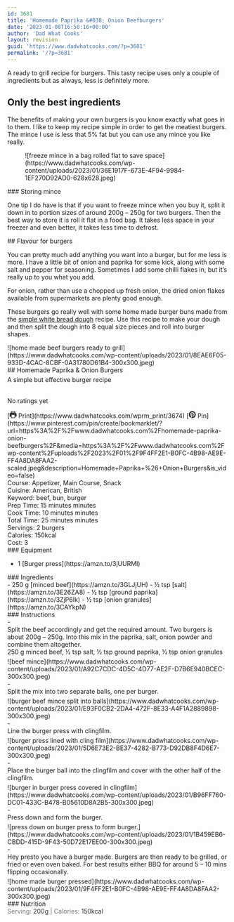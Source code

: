 ```yaml
---
id: 3681
title: 'Homemade Paprika &#038; Onion Beefburgers'
date: '2023-01-08T16:50:16+00:00'
author: 'Dad What Cooks'
layout: revision
guid: 'https://www.dadwhatcooks.com/?p=3681'
permalink: '/?p=3681'
---
```


A ready to grill recipe for burgers. This tasty recipe uses only a couple of ingredients but as always, less is definitely more.

## Only the best ingredients

The benefits of making your own burgers is you know exactly what goes in to them. I like to keep my recipe simple in order to get the meatiest burgers. The mince I use is less that 5% fat but you can use any mince you like really.

<div class="wp-block-media-text alignwide is-stacked-on-mobile"><figure class="wp-block-media-text__media">![freeze mince in a bag rolled flat to save space](https://www.dadwhatcooks.com/wp-content/uploads/2023/01/36E1917F-673E-4F94-9984-1EF270D92AD0-628x628.jpeg)</figure><div class="wp-block-media-text__content">### Storing mince

One tip I do have is that if you want to freeze mince when you buy it, split it down in to portion sizes of around 200g – 250g for two burgers. Then the best way to store it is roll it flat in a food bag. It takes less space in your freezer and even better, it takes less time to defrost.

</div></div>## Flavour for burgers

You can pretty much add anything you want into a burger, but for me less is more. I have a little bit of onion and paprika for some kick, along with some salt and pepper for seasoning. Sometimes I add some chilli flakes in, but it’s really up to you what you add.

For onion, rather than use a chopped up fresh onion, the dried onion flakes available from supermarkets are plenty good enough.

These burgers go really well with some home made burger buns made from the [simple white bread dough](https://www.dadwhatcooks.com/white-loaf-bread/) recipe. Use this recipe to make your dough and then split the dough into 8 equal size pieces and roll into burger shapes.

<div class="wprm-recipe-container" data-recipe-id="3674" data-servings="2" id="wprm-recipe-container-3674"><div class="wprm-recipe wprm-recipe-template-dwc"><div class="wprm-recipe-image wprm-block-image-rounded">![home made beef burgers ready to grill](https://www.dadwhatcooks.com/wp-content/uploads/2023/01/8EAE6F05-933D-4CAC-8CBF-0A31780D61B4-300x300.jpeg)</div><div class="wprm-recipe-template-dwc-container"><div class="wprm-recipe-template-dwc-header">## Homemade Paprika &amp; Onion Burgers

<div class="wprm-spacer" style="height: 5px"></div><div class="wprm-recipe-summary wprm-block-text-normal"><span style="display: block;">A simple but effective burger recipe</span></div><div class="wprm-spacer" style="height: 15px"></div> <style>#wprm-recipe-user-rating-65 .wprm-rating-star.wprm-rating-star-full svg * { fill: #ffffff; }#wprm-recipe-user-rating-65 .wprm-rating-star.wprm-rating-star-33 svg * { fill: url(#wprm-recipe-user-rating-65-33); }#wprm-recipe-user-rating-65 .wprm-rating-star.wprm-rating-star-50 svg * { fill: url(#wprm-recipe-user-rating-65-50); }#wprm-recipe-user-rating-65 .wprm-rating-star.wprm-rating-star-66 svg * { fill: url(#wprm-recipe-user-rating-65-66); }linearGradient#wprm-recipe-user-rating-65-33 stop { stop-color: #ffffff; }linearGradient#wprm-recipe-user-rating-65-50 stop { stop-color: #ffffff; }linearGradient#wprm-recipe-user-rating-65-66 stop { stop-color: #ffffff; }</style><svg height="0" style="display:block;width:0px;height:0px" width="0" xmlns="http://www.w3.org/2000/svg"><defs><lineargradient id="wprm-recipe-user-rating-65-33"><stop offset="0%" stop-opacity="1"></stop><stop offset="33%" stop-opacity="1"></stop><stop offset="33%" stop-opacity="0"></stop><stop offset="100%" stop-opacity="0"></stop></lineargradient></defs><defs><lineargradient id="wprm-recipe-user-rating-65-50"><stop offset="0%" stop-opacity="1"></stop><stop offset="50%" stop-opacity="1"></stop><stop offset="50%" stop-opacity="0"></stop><stop offset="100%" stop-opacity="0"></stop></lineargradient></defs><defs><lineargradient id="wprm-recipe-user-rating-65-66"><stop offset="0%" stop-opacity="1"></stop><stop offset="66%" stop-opacity="1"></stop><stop offset="66%" stop-opacity="0"></stop><stop offset="100%" stop-opacity="0"></stop></lineargradient></defs></svg><div class="wprm-recipe-rating wprm-user-rating wprm-recipe-rating-separate wprm-user-rating-not-voted wprm-user-rating-allowed" data-average="0" data-count="0" data-decimals="2" data-recipe="3674" data-total="0" data-user="0" id="wprm-recipe-user-rating-65"><span aria-label="Rate this recipe 1 out of 5 stars" class="wprm-rating-star wprm-rating-star-1 wprm-rating-star-empty" data-color="#ffffff" data-rating="1" onblur="window.WPRecipeMaker.userRating.leave(this)" onclick="window.WPRecipeMaker.userRating.click(this, event)" onfocus="window.WPRecipeMaker.userRating.enter(this)" onkeypress="window.WPRecipeMaker.userRating.click(this, event)" onmouseenter="window.WPRecipeMaker.userRating.enter(this)" onmouseleave="window.WPRecipeMaker.userRating.leave(this)" role="button" style="font-size: 1em;" tabindex="0"><svg height="16px" viewbox="0 0 24 24" width="16px" x="0px" xmlns="http://www.w3.org/2000/svg" xmlns:xlink="http://www.w3.org/1999/xlink" y="0px"><g transform="translate(0, 0)"><polygon fill="none" points="12,2.6 15,9 21.4,9 16.7,13.9 18.6,21.4 12,17.6 5.4,21.4 7.3,13.9 2.6,9 9,9 " stroke="#ffffff" stroke-linecap="square" stroke-linejoin="miter" stroke-miterlimit="10" stroke-width="2"></polygon></g></svg></span><span aria-label="Rate this recipe 2 out of 5 stars" class="wprm-rating-star wprm-rating-star-2 wprm-rating-star-empty" data-color="#ffffff" data-rating="2" onblur="window.WPRecipeMaker.userRating.leave(this)" onclick="window.WPRecipeMaker.userRating.click(this, event)" onfocus="window.WPRecipeMaker.userRating.enter(this)" onkeypress="window.WPRecipeMaker.userRating.click(this, event)" onmouseenter="window.WPRecipeMaker.userRating.enter(this)" onmouseleave="window.WPRecipeMaker.userRating.leave(this)" role="button" style="font-size: 1em;" tabindex="0"><svg height="16px" viewbox="0 0 24 24" width="16px" x="0px" xmlns="http://www.w3.org/2000/svg" xmlns:xlink="http://www.w3.org/1999/xlink" y="0px"><g transform="translate(0, 0)"><polygon fill="none" points="12,2.6 15,9 21.4,9 16.7,13.9 18.6,21.4 12,17.6 5.4,21.4 7.3,13.9 2.6,9 9,9 " stroke="#ffffff" stroke-linecap="square" stroke-linejoin="miter" stroke-miterlimit="10" stroke-width="2"></polygon></g></svg></span><span aria-label="Rate this recipe 3 out of 5 stars" class="wprm-rating-star wprm-rating-star-3 wprm-rating-star-empty" data-color="#ffffff" data-rating="3" onblur="window.WPRecipeMaker.userRating.leave(this)" onclick="window.WPRecipeMaker.userRating.click(this, event)" onfocus="window.WPRecipeMaker.userRating.enter(this)" onkeypress="window.WPRecipeMaker.userRating.click(this, event)" onmouseenter="window.WPRecipeMaker.userRating.enter(this)" onmouseleave="window.WPRecipeMaker.userRating.leave(this)" role="button" style="font-size: 1em;" tabindex="0"><svg height="16px" viewbox="0 0 24 24" width="16px" x="0px" xmlns="http://www.w3.org/2000/svg" xmlns:xlink="http://www.w3.org/1999/xlink" y="0px"><g transform="translate(0, 0)"><polygon fill="none" points="12,2.6 15,9 21.4,9 16.7,13.9 18.6,21.4 12,17.6 5.4,21.4 7.3,13.9 2.6,9 9,9 " stroke="#ffffff" stroke-linecap="square" stroke-linejoin="miter" stroke-miterlimit="10" stroke-width="2"></polygon></g></svg></span><span aria-label="Rate this recipe 4 out of 5 stars" class="wprm-rating-star wprm-rating-star-4 wprm-rating-star-empty" data-color="#ffffff" data-rating="4" onblur="window.WPRecipeMaker.userRating.leave(this)" onclick="window.WPRecipeMaker.userRating.click(this, event)" onfocus="window.WPRecipeMaker.userRating.enter(this)" onkeypress="window.WPRecipeMaker.userRating.click(this, event)" onmouseenter="window.WPRecipeMaker.userRating.enter(this)" onmouseleave="window.WPRecipeMaker.userRating.leave(this)" role="button" style="font-size: 1em;" tabindex="0"><svg height="16px" viewbox="0 0 24 24" width="16px" x="0px" xmlns="http://www.w3.org/2000/svg" xmlns:xlink="http://www.w3.org/1999/xlink" y="0px"><g transform="translate(0, 0)"><polygon fill="none" points="12,2.6 15,9 21.4,9 16.7,13.9 18.6,21.4 12,17.6 5.4,21.4 7.3,13.9 2.6,9 9,9 " stroke="#ffffff" stroke-linecap="square" stroke-linejoin="miter" stroke-miterlimit="10" stroke-width="2"></polygon></g></svg></span><span aria-label="Rate this recipe 5 out of 5 stars" class="wprm-rating-star wprm-rating-star-5 wprm-rating-star-empty" data-color="#ffffff" data-rating="5" onblur="window.WPRecipeMaker.userRating.leave(this)" onclick="window.WPRecipeMaker.userRating.click(this, event)" onfocus="window.WPRecipeMaker.userRating.enter(this)" onkeypress="window.WPRecipeMaker.userRating.click(this, event)" onmouseenter="window.WPRecipeMaker.userRating.enter(this)" onmouseleave="window.WPRecipeMaker.userRating.leave(this)" role="button" style="font-size: 1em;" tabindex="0"><svg height="16px" viewbox="0 0 24 24" width="16px" x="0px" xmlns="http://www.w3.org/2000/svg" xmlns:xlink="http://www.w3.org/1999/xlink" y="0px"><g transform="translate(0, 0)"><polygon fill="none" points="12,2.6 15,9 21.4,9 16.7,13.9 18.6,21.4 12,17.6 5.4,21.4 7.3,13.9 2.6,9 9,9 " stroke="#ffffff" stroke-linecap="square" stroke-linejoin="miter" stroke-miterlimit="10" stroke-width="2"></polygon></g></svg></span><div class="wprm-recipe-rating-details wprm-block-text-normal">No ratings yet</div></div><div class="wprm-spacer" style="height: 15px"></div> [<span class="wprm-recipe-icon wprm-recipe-print-icon"><svg height="16px" viewbox="0 0 24 24" width="16px" x="0px" xmlns="http://www.w3.org/2000/svg" xmlns:xlink="http://www.w3.org/1999/xlink" y="0px"><g><path d="M19,5.09V1c0-0.552-0.448-1-1-1H6C5.448,0,5,0.448,5,1v4.09C2.167,5.569,0,8.033,0,11v7c0,0.552,0.448,1,1,1h4v4c0,0.552,0.448,1,1,1h12c0.552,0,1-0.448,1-1v-4h4c0.552,0,1-0.448,1-1v-7C24,8.033,21.833,5.569,19,5.09z M7,2h10v3H7V2z M17,22H7v-9h10V22z M18,10c-0.552,0-1-0.448-1-1c0-0.552,0.448-1,1-1s1,0.448,1,1C19,9.552,18.552,10,18,10z" fill="#333333"></path></g></svg></span> Print](https://www.dadwhatcooks.com/wprm_print/3674) [<span class="wprm-recipe-icon wprm-recipe-pin-icon"><svg height="16" viewbox="0 0 24 24" width="16" xmlns="http://www.w3.org/2000/svg"><g class="nc-icon-wrapper" fill="#333333"><path d="M12,0C5.4,0,0,5.4,0,12c0,5.1,3.2,9.4,7.6,11.2c-0.1-0.9-0.2-2.4,0-3.4c0.2-0.9,1.4-6,1.4-6S8.7,13,8.7,12 c0-1.7,1-2.9,2.2-2.9c1,0,1.5,0.8,1.5,1.7c0,1-0.7,2.6-1,4c-0.3,1.2,0.6,2.2,1.8,2.2c2.1,0,3.8-2.2,3.8-5.5c0-2.9-2.1-4.9-5-4.9 c-3.4,0-5.4,2.6-5.4,5.2c0,1,0.4,2.1,0.9,2.7c0.1,0.1,0.1,0.2,0.1,0.3c-0.1,0.4-0.3,1.2-0.3,1.4c-0.1,0.2-0.2,0.3-0.4,0.2 c-1.5-0.7-2.4-2.9-2.4-4.6c0-3.8,2.8-7.3,7.9-7.3c4.2,0,7.4,3,7.4,6.9c0,4.1-2.6,7.5-6.2,7.5c-1.2,0-2.4-0.6-2.8-1.4 c0,0-0.6,2.3-0.7,2.9c-0.3,1-1,2.3-1.5,3.1C9.6,23.8,10.8,24,12,24c6.6,0,12-5.4,12-12C24,5.4,18.6,0,12,0z" fill="#333333"></path></g></svg></span> Pin](https://www.pinterest.com/pin/create/bookmarklet/?url=https%3A%2F%2Fwww.dadwhatcooks.com%2Fhomemade-paprika-onion-beefburgers%2F&media=https%3A%2F%2Fwww.dadwhatcooks.com%2Fwp-content%2Fuploads%2F2023%2F01%2F9F4FF2E1-B0FC-4B98-AE9E-FF4A8DA8FAA2-scaled.jpeg&description=Homemade+Paprika+%26+Onion+Burgers&is_video=false)<div class="wprm-spacer"></div><div class="wprm-recipe-meta-container wprm-recipe-tags-container wprm-recipe-details-container wprm-recipe-details-container-inline wprm-block-text-normal" style=""><div class="wprm-recipe-block-container wprm-recipe-block-container-inline wprm-block-text-normal wprm-recipe-tag-container wprm-recipe-course-container" style=""><span class="wprm-recipe-details-label wprm-block-text-faded wprm-recipe-tag-label wprm-recipe-course-label">Course: </span><span class="wprm-recipe-course wprm-block-text-normal">Appetizer, Main Course, Snack</span></div><div class="wprm-recipe-block-container wprm-recipe-block-container-inline wprm-block-text-normal wprm-recipe-tag-container wprm-recipe-cuisine-container" style=""><span class="wprm-recipe-details-label wprm-block-text-faded wprm-recipe-tag-label wprm-recipe-cuisine-label">Cuisine: </span><span class="wprm-recipe-cuisine wprm-block-text-normal">American, British</span></div><div class="wprm-recipe-block-container wprm-recipe-block-container-inline wprm-block-text-normal wprm-recipe-tag-container wprm-recipe-keyword-container" style=""><span class="wprm-recipe-details-label wprm-block-text-faded wprm-recipe-tag-label wprm-recipe-keyword-label">Keyword: </span><span class="wprm-recipe-keyword wprm-block-text-normal">beef, bun, burger</span></div></div><div class="wprm-recipe-meta-container wprm-recipe-times-container wprm-recipe-details-container wprm-recipe-details-container-inline wprm-block-text-normal" style=""><div class="wprm-recipe-block-container wprm-recipe-block-container-inline wprm-block-text-normal wprm-recipe-time-container wprm-recipe-prep-time-container" style=""><span class="wprm-recipe-details-label wprm-block-text-faded wprm-recipe-time-label wprm-recipe-prep-time-label">Prep Time: </span><span class="wprm-recipe-time wprm-block-text-normal"><span class="wprm-recipe-details wprm-recipe-details-minutes wprm-recipe-prep_time wprm-recipe-prep_time-minutes">15<span class="sr-only screen-reader-text wprm-screen-reader-text"> minutes</span></span> <span aria-hidden="true" class="wprm-recipe-details-unit wprm-recipe-details-minutes wprm-recipe-prep_time-unit wprm-recipe-prep_timeunit-minutes">minutes</span></span></div><div class="wprm-recipe-block-container wprm-recipe-block-container-inline wprm-block-text-normal wprm-recipe-time-container wprm-recipe-cook-time-container" style=""><span class="wprm-recipe-details-label wprm-block-text-faded wprm-recipe-time-label wprm-recipe-cook-time-label">Cook Time: </span><span class="wprm-recipe-time wprm-block-text-normal"><span class="wprm-recipe-details wprm-recipe-details-minutes wprm-recipe-cook_time wprm-recipe-cook_time-minutes">10<span class="sr-only screen-reader-text wprm-screen-reader-text"> minutes</span></span> <span aria-hidden="true" class="wprm-recipe-details-unit wprm-recipe-details-minutes wprm-recipe-cook_time-unit wprm-recipe-cook_timeunit-minutes">minutes</span></span></div><div class="wprm-recipe-block-container wprm-recipe-block-container-inline wprm-block-text-normal wprm-recipe-time-container wprm-recipe-total-time-container" style=""><span class="wprm-recipe-details-label wprm-block-text-faded wprm-recipe-time-label wprm-recipe-total-time-label">Total Time: </span><span class="wprm-recipe-time wprm-block-text-normal"><span class="wprm-recipe-details wprm-recipe-details-minutes wprm-recipe-total_time wprm-recipe-total_time-minutes">25<span class="sr-only screen-reader-text wprm-screen-reader-text"> minutes</span></span> <span aria-hidden="true" class="wprm-recipe-details-unit wprm-recipe-details-minutes wprm-recipe-total_time-unit wprm-recipe-total_timeunit-minutes">minutes</span></span></div></div><div class="wprm-recipe-block-container wprm-recipe-block-container-inline wprm-block-text-normal wprm-recipe-servings-container" style=""><span class="wprm-recipe-details-label wprm-block-text-faded wprm-recipe-servings-label">Servings: </span><span class="wprm-recipe-servings-with-unit"><span aria-label="Adjust recipe servings" class="wprm-recipe-servings wprm-recipe-details wprm-recipe-servings-3674 wprm-recipe-servings-adjustable-tooltip wprm-block-text-normal" data-initial-servings="" data-recipe="3674">2</span> <span class="wprm-recipe-servings-unit wprm-recipe-details-unit wprm-block-text-normal">burgers</span></span></div><div class="wprm-recipe-block-container wprm-recipe-block-container-inline wprm-block-text-normal wprm-recipe-nutrition-container wprm-recipe-calories-container" style=""><span class="wprm-recipe-details-label wprm-block-text-faded wprm-recipe-nutrition-label wprm-recipe-calories-label">Calories: </span><span class="wprm-recipe-nutrition-with-unit"><span class="wprm-recipe-details wprm-recipe-nutrition wprm-recipe-calories wprm-block-text-normal">150</span><span class="wprm-recipe-details-unit wprm-recipe-nutrition-unit wprm-recipe-calories-unit wprm-block-text-normal">kcal</span></span></div><div class="wprm-recipe-block-container wprm-recipe-block-container-inline wprm-block-text-normal wprm-recipe-cost-container" style=""><span class="wprm-recipe-details-label wprm-block-text-faded wprm-recipe-cost-label">Cost: </span><span class="wprm-recipe-details wprm-recipe-cost wprm-block-text-normal">3</span></div> </div><div class="wprm-recipe-equipment-container wprm-block-text-normal" data-recipe="3674">### Equipment

- <div class="wprm-recipe-equipment-name">1 [Burger press](https://amzn.to/3jUURMl)</div>

</div><div class="wprm-recipe-ingredients-container wprm-recipe-ingredients-no-images wprm-recipe-3674-ingredients-container wprm-block-text-normal wprm-ingredient-style-regular wprm-recipe-images-before" data-recipe="3674" data-servings="2">### Ingredients

<div class="wprm-recipe-ingredient-group">- <span class="wprm-recipe-ingredient-amount">250</span> <span class="wprm-recipe-ingredient-unit">g</span> <span class="wprm-recipe-ingredient-name">[minced beef](https://amzn.to/3GLJjUH)</span>
- <span class="wprm-recipe-ingredient-amount">½</span> <span class="wprm-recipe-ingredient-unit">tsp</span> <span class="wprm-recipe-ingredient-name">[salt](https://amzn.to/3E26ZA8)</span>
- <span class="wprm-recipe-ingredient-amount">½</span> <span class="wprm-recipe-ingredient-unit">tsp</span> <span class="wprm-recipe-ingredient-name">[ground paprika](https://amzn.to/3ZjP6Ik)</span>
- <span class="wprm-recipe-ingredient-amount">½</span> <span class="wprm-recipe-ingredient-unit">tsp</span> <span class="wprm-recipe-ingredient-name">[onion granules](https://amzn.to/3CAYkpN)</span>

</div></div><div class="wprm-recipe-instructions-container wprm-recipe-3674-instructions-container wprm-block-text-normal" data-recipe="3674">### Instructions

<div class="wprm-recipe-instruction-group">- <div class="wprm-recipe-instruction-text" style="margin-bottom: 5px"><span style="display: block;">Split the beef accordingly and get the required amount. Two burgers is about 200g – 250g. Into this mix in the paprika, salt, onion powder and combine them altogether.</span></div><div class="wprm-recipe-instruction-ingredients wprm-recipe-instruction-ingredients-inline wprm-block-text-faded" style="margin-top: -5px; margin-bottom: 5px;"><span class="wprm-recipe-instruction-ingredient wprm-recipe-instruction-ingredient-3674-0" data-separator=", " style="margin-bottom: 5px;">250 g minced beef, </span><span class="wprm-recipe-instruction-ingredient wprm-recipe-instruction-ingredient-3674-1" data-separator=", " style="margin-bottom: 5px;">½ tsp salt, </span><span class="wprm-recipe-instruction-ingredient wprm-recipe-instruction-ingredient-3674-2" data-separator=", " style="margin-bottom: 5px;">½ tsp ground paprika, </span><span class="wprm-recipe-instruction-ingredient wprm-recipe-instruction-ingredient-3674-3" data-separator="" style="margin-bottom: 5px;">½ tsp onion granules</span></div><div class="wprm-recipe-instruction-media wprm-recipe-instruction-image" style="text-align: left;">![beef mince](https://www.dadwhatcooks.com/wp-content/uploads/2023/01/A92C7CDC-4D5C-4D77-AE2F-D7B6E940BCEC-300x300.jpeg)</div>
- <div class="wprm-recipe-instruction-text" style="margin-bottom: 5px"><span style="display: block;">Split the mix into two separate balls, one per burger.</span></div><div class="wprm-recipe-instruction-media wprm-recipe-instruction-image" style="text-align: left;">![burger beef mince split into balls](https://www.dadwhatcooks.com/wp-content/uploads/2023/01/E93F0CB2-2DA4-472F-8E33-A4F1A2889898-300x300.jpeg)</div>
- <div class="wprm-recipe-instruction-text" style="margin-bottom: 5px"><span style="display: block;">Line the burger press with clingfilm.</span></div><div class="wprm-recipe-instruction-media wprm-recipe-instruction-image" style="text-align: left;">![burger press lined with cling film](https://www.dadwhatcooks.com/wp-content/uploads/2023/01/5D6E73E2-BE37-4282-B773-D92DB8F4D6E7-300x300.jpeg)</div>
- <div class="wprm-recipe-instruction-text" style="margin-bottom: 5px"><span style="display: block;">Place the burger ball into the clingfilm and cover with the other half of the clingfilm.</span></div><div class="wprm-recipe-instruction-media wprm-recipe-instruction-image" style="text-align: left;">![burger in burger press covered in clingfilm](https://www.dadwhatcooks.com/wp-content/uploads/2023/01/B96FF760-DC01-433C-B478-B05610D8A2B5-300x300.jpeg)</div>
- <div class="wprm-recipe-instruction-text" style="margin-bottom: 5px"><span style="display: block;">Press down and form the burger.</span></div><div class="wprm-recipe-instruction-media wprm-recipe-instruction-image" style="text-align: left;">![press down on burger press to form burger.](https://www.dadwhatcooks.com/wp-content/uploads/2023/01/1B459EB6-CBDD-415D-9F43-50D72E17EE00-300x300.jpeg)</div>
- <div class="wprm-recipe-instruction-text" style="margin-bottom: 5px"><span style="display: block;">Hey presto you have a burger made. Burgers are then ready to be grilled, or fried or even oven baked. For best results either BBQ for around 5 – 10 mins flipping occasionally.</span></div><div class="wprm-recipe-instruction-media wprm-recipe-instruction-image" style="text-align: left;">![home made burger pressed](https://www.dadwhatcooks.com/wp-content/uploads/2023/01/9F4FF2E1-B0FC-4B98-AE9E-FF4A8DA8FAA2-300x300.jpeg)</div>

</div></div>### Nutrition

<div class="wprm-nutrition-label-container wprm-nutrition-label-container-simple wprm-block-text-normal" style="text-align: left;"><span class="wprm-nutrition-label-text-nutrition-container wprm-nutrition-label-text-nutrition-container-serving_size"><span class="wprm-nutrition-label-text-nutrition-label  wprm-block-text-normal" style="color: #777777">Serving: </span><span class="wprm-nutrition-label-text-nutrition-value" style="color: #333333">200</span><span class="wprm-nutrition-label-text-nutrition-unit" style="color: #333333">g</span></span><span style="color: #777777"> | </span><span class="wprm-nutrition-label-text-nutrition-container wprm-nutrition-label-text-nutrition-container-calories"><span class="wprm-nutrition-label-text-nutrition-label  wprm-block-text-normal" style="color: #777777">Calories: </span><span class="wprm-nutrition-label-text-nutrition-value" style="color: #333333">150</span><span class="wprm-nutrition-label-text-nutrition-unit" style="color: #333333">kcal</span></span></div></div></div></div>